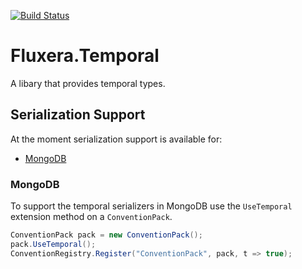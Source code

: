 [![Build Status](https://dev.azure.com/fluxera/Foundation/_apis/build/status/GitHub/fluxera.Fluxera.Temporal?branchName=main)](https://dev.azure.com/fluxera/Foundation/_build/latest?definitionId=71&branchName=main)

# Fluxera.Temporal
A libary that provides temporal types.


## Serialization Support

At the moment serialization support is available for:

- [MongoDB](https://github.com/mongodb/mongo-csharp-driver)

### MongoDB

To support the temporal serializers in MongoDB use the ```UseTemporal``` extension method on a ```ConventionPack```.

```C#
ConventionPack pack = new ConventionPack();
pack.UseTemporal();
ConventionRegistry.Register("ConventionPack", pack, t => true);
```
